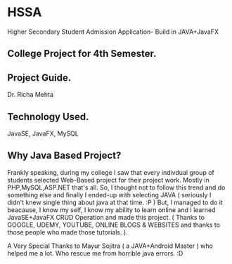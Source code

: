 # HSSA
Higher Secondary Student Admission Application- Build in JAVA+JavaFX


## College Project for 4th Semester.

## Project Guide.
Dr. Richa Mehta

## Technology Used.
JavaSE, JavaFX, MySQL

## Why Java Based Project?
Frankly speaking, during my college I saw that every indivdual group of students selected Web-Based project for their project work. Mostly in PHP,MySQL,ASP.NET that's all. So, I thought not to follow this trend and do something else and finally I ended-up with selecting JAVA ( seriously I didn't knew single thing about java at that time. :P ) But, I managed to do it beacause, I know my self, I know my ability to learn online and I learned JavaSE+JavaFX CRUD Operation and made this project. ( Thanks to GOOGLE, UDEMY, YOUTUBE, ONLINE BLOGS  & WEBSITES and thanks to those people who made those tutorials. ).

A Very Special Thanks to Mayur Sojitra ( a JAVA+Android Master ) who helped me a lot. Who rescue me from horrible java errors. :D

